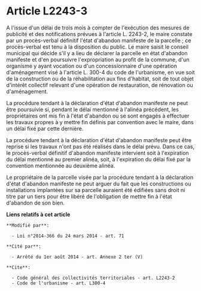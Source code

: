 # Article L2243-3

A l'issue d'un délai de trois mois à compter de l'exécution des mesures de publicité et des notifications prévues à l'article
L. 2243-2, le maire constate par un procès-verbal définitif l'état d'abandon manifeste de la parcelle ; ce procès-verbal est
tenu à la disposition du public. Le maire saisit le conseil municipal qui décide s'il y a lieu de déclarer la parcelle en
état d'abandon manifeste et d'en poursuivre l'expropriation au profit de la commune, d'un organisme y ayant vocation ou d'un
concessionnaire d'une opération d'aménagement visé à l'article L. 300-4 du code de l'urbanisme, en vue soit de la
construction ou de la réhabilitation aux fins d'habitat, soit de tout objet d'intérêt collectif relevant d'une opération de
restauration, de rénovation ou d'aménagement. 

La procédure tendant à la déclaration d'état d'abandon manifeste ne peut être poursuivie si, pendant le délai mentionné à
l'alinéa précédent, les propriétaires ont mis fin à l'état d'abandon ou se sont engagés à effectuer les travaux propres à y
mettre fin définis par convention avec le maire, dans un délai fixé par cette dernière. 

La procédure tendant à la déclaration d'état d'abandon manifeste peut être reprise si les travaux n'ont pas été réalisés dans
le délai prévu. Dans ce cas, le procès-verbal définitif d'abandon manifeste intervient soit à l'expiration du délai mentionné
au premier alinéa, soit, à l'expiration du délai fixé par la convention mentionnée au deuxième alinéa. 

Le propriétaire de la parcelle visée par la procédure tendant à la déclaration d'état d'abandon manifeste ne peut arguer du
fait que les constructions ou installations implantées sur sa parcelle auraient été édifiées sans droit ni titre par un tiers
pour être libéré de l'obligation de mettre fin à l'état d'abandon de son bien.

**Liens relatifs à cet article**

	**Modifié par**:

	  - Loi n°2014-366 du 24 mars 2014 - art. 71

	**Cité par**:

	  - Arrêté du 1er août 2014 - art. Annexe 2 ter (V)

	**Cite**:

	  - Code général des collectivités territoriales - art. L2243-2
	  - Code de l'urbanisme - art. L300-4
